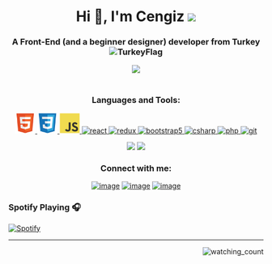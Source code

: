 <h1 align="center">Hi 👋, I'm Cengiz <img height="25" src="https://cdn3.emoji.gg/emojis/5591-discord-developer-badge-shimmer.gif"></h1>
<h3 align="center">A Front-End (and a beginner designer) developer from Turkey  <img src="https://cdn3.emoji.gg/emojis/4110-turkeyflag.png" width="18px" height="18px" alt="TurkeyFlag""></h3>
<p align="center">
  <img src="https://capsule-render.vercel.app/api?type=waving&color=gradient&text=Hello!&height=100&section=header"/>
</p>     
<h1></h1>

<h3 align="center">Languages and Tools:</h3>

<p align="center"> 
  <a href="https://www.w3.org/html/" target="_blank"> 
    <img src="https://raw.githubusercontent.com/devicons/devicon/master/icons/html5/html5-original.svg" alt="html5" width="40" height="40"/> 
  </a>
  <a href="https://www.w3schools.com/css/" target="_blank"> 
    <img src="https://raw.githubusercontent.com/devicons/devicon/master/icons/css3/css3-original.svg" alt="css3" width="40" height="40"/> 
  </a> 
  <a href="https://developer.mozilla.org/en-US/docs/Web/JavaScript" target="_blank"> 
    <img src="https://raw.githubusercontent.com/devicons/devicon/master/icons/javascript/javascript-original.svg" alt="javascript" width="40" height="40"/> 
  </a>
  <a href="https://www.w3schools.com/REACT/" target="_blank"> 
    <img src="https://www.vectorlogo.zone/logos/reactjs/reactjs-icon.svg" alt="react" width="40" height="40"/> 
  </a> 
  <a href="https://redux.js.org/tutorials/fundamentals/part-1-overview" target="_blank"> 
    <img src="https://github.com/detain/svg-logos/blob/master/svg/redux.svg" alt="redux" width="40" height="40"/> 
  </a> 
  <a href="https://www.w3schools.com/bootstrap5/" target="_blank"> 
    <img src="https://raw.githubusercontent.com/jmnote/z-icons/master/svg/bootstrap.svg" alt="bootstrap5" width="40" height="40"/> 
  </a> 
  <a href="https://www.w3schools.com/cs/" target="_blank"> 
    <img src="https://raw.githubusercontent.com/jmnote/z-icons/master/svg/csharp.svg" alt="csharp" width="40" height="40"/> 
  </a> 
  <a href="https://www.w3schools.com/php/" target="_blank"> 
    <img src="https://raw.githubusercontent.com/jmnote/z-icons/master/svg/php.svg" alt="php" width="40" height="40"/> 
  </a> 
  <a href="https://git-scm.com/" target="_blank"> 
    <img src="https://www.vectorlogo.zone/logos/git-scm/git-scm-icon.svg" alt="git" width="40" height="40"/> 
  </a>
</p>

<p align= "center">
  <img height= "200" src="https://github-readme-stats.vercel.app/api?username=Cengizhnx&theme=react&show_icons=true&include_all_commits=true" />
  <img height= "200" src="https://github-readme-stats.vercel.app/api/top-langs/?username=Cengizhnx&langs_count=20&theme=react&layout=compact&custom_title=Most used languages on GitHub" />
</p>
      
      
<h3 align="center">Connect with me:</h3>
<div align="center">

[![image](https://img.shields.io/badge/LinkedIn-0077B5?style=for-the-badge&logo=linkedin&logoColor=white)](https://www.linkedin.com/in/cengizhan-durmuş-404718212/)
[![image](https://img.shields.io/badge/Instagram-E4405F?style=for-the-badge&logo=instagram&logoColor=white)](https://www.instagram.com/cengizhnx/)
[![image](https://img.shields.io/badge/Gmail-D14836?style=for-the-badge&logo=gmail&logoColor=white)](mailto:cengiz69mg@gmail.com)
  
</div>


### Spotify Playing 🎧

[![Spotify](https://novatorem.bgstatic.vercel.app/api/spotify)](https://open.spotify.com/user/tweckqs12xve2muli5gerbq3c)

---

<img align="right" src="https://komarev.com/ghpvc/?username=Cengizhnx&color=blue" alt="watching_count" />


<!--
**Cengizhnx/Cengizhnx** is a ✨ _special_ ✨ repository because its `README.md` (this file) appears on your GitHub profile.

Here are some ideas to get you started:

- 🔭 I’m currently working on ...
- 🌱 I’m currently learning ...
- 👯 I’m looking to collaborate on ...
- 🤔 I’m looking for help with ...
- 💬 Ask me about ...
- 📫 How to reach me: ...
- 😄 Pronouns: ...
- ⚡ Fun fact: ...

## I'm a Computer Science and Engineering Student  

- 👨‍💻 I’m currently working on web development technologies like JavaScript, React etc.
- 📚 I’m currently learning everything about Frontend and Backend technologies 😅
- 💪🏼 Future Goals: Learn more technologies - Never stop creating new ideas.
- ⚡ Fun fact: I love to play pool and snooker 🎱.

---

<img align="right" alt="GIF" height="170px" src="https://media.giphy.com/media/J5B1Y8QZnzXXbLQIBu/giphy.gif" />


-->
